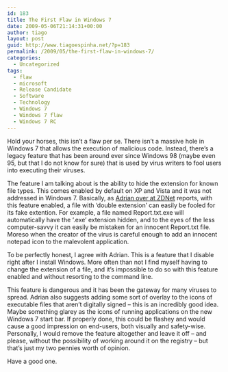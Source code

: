 ```yaml
---
id: 183
title: The First Flaw in Windows 7
date: 2009-05-06T21:14:31+00:00
author: tiago
layout: post
guid: http://www.tiagoespinha.net/?p=183
permalink: /2009/05/the-first-flaw-in-windows-7/
categories:
  - Uncategorized
tags:
  - flaw
  - microsoft
  - Release Candidate
  - Software
  - Technology
  - Windows 7
  - Windows 7 flaw
  - Windows 7 RC
---
```

Hold your horses, this isn&#8217;t a flaw per se. There isn&#8217;t a massive hole in Windows 7 that allows the execution of malicious code. Instead, there&#8217;s a legacy feature that has been around ever since Windows 98 (maybe even 95, but that I do not know for sure) that is used by virus writers to fool users into executing their viruses.

The feature I am talking about is the ability to hide the extension for known file types. This comes enabled by default on XP and Vista and it was not addressed in Windows 7. Basically, as <a href="http://blogs.zdnet.com/hardware/?p=4317&tag=nl.e550" target="_blank">Adrian over at ZDNet</a> reports, with this feature enabled, a file with &#8216;double extension&#8217; can easily be fooled for its fake extention. For example, a file named Report.txt.exe will automatically have the &#8216;.exe&#8217; extension hidden, and to the eyes of the less computer-savvy it can easily be mistaken for an innocent Report.txt file. Moreso when the creator of the virus is careful enough to add an innocent notepad icon to the malevolent application.

To be perfectly honest, I agree with Adrian. This is a feature that I disable right after I install Windows. More often than not I find myself having to change the extension of a file, and it&#8217;s impossible to do so with this feature enabled and without resorting to the command line.

This feature is dangerous and it has been the gateway for many viruses to spread. Adrian also suggests adding some sort of overlay to the icons of executable files that aren&#8217;t digitally signed &#8211; this is an incredibly good idea. Maybe something glarey as the icons of running applications on the new Windows 7 start bar. If properly done, this could be flashey and would cause a good impression on end-users, both visually and safety-wise. Personally, I would remove the feature altogether and leave it off &#8211; and please, without the possibility of working around it on the registry &#8211; but that&#8217;s just my two pennies worth of opinion.

Have a good one.